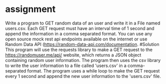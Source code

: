 # assignment 
Write a program to GET random data of an user and write it in a File named users.csv. Each GET request must have an interval time of 1 second and append the information in a comma separated format. You can use any open source mock rest api endpoints available on the internet or use Random Data API (https://random-data-api.com/documentation.
#Solution
This program will use the requests library to make a GET request to the https://randomuser.me/api/ website, which returns a JSON object containing random user information. The program then uses the csv library to write the user information to a file called 'users.csv' in a comma-separated format. The program uses a while loop to make the GET request every 1 second and append the new user information to the 'users.csv' file.
